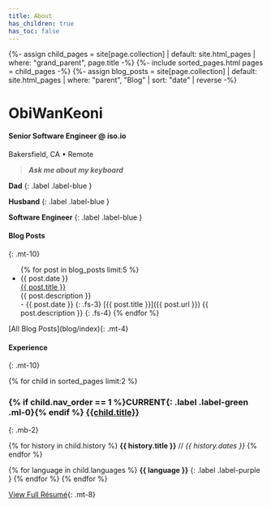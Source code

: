 ```yaml
---
title: About
has_children: true
has_toc: false
---
```

{%- assign child_pages = site[page.collection]
 | default: site.html_pages
 | where: "grand_parent", page.title -%}
{%- include sorted_pages.html pages = child_pages -%}
{%- assign blog_posts = site[page.collection]
 | default: site.html_pages
 | where: "parent", "Blog"
 | sort: "date" | reverse -%}

# <a style="text-decoration: none;" href="https://github.com/ObiWanKeoni"><i class="lni lni-github fs-8 d-inline-block"></i>ObiWanKeoni</a>
#### Senior Software Engineer @ <a style="text-decoration: none;" href="https://iso.io">iso.io<i class="lni lni-arrow-top-right d-inline-block"></i></a>
Bakersfield, CA • Remote
> ***Ask me about my keyboard***


**Dad**
{: .label .label-blue }

**Husband**
{: .label .label-blue }

**Software Engineer**
{: .label .label-blue }

#### Blog Posts
{: .mt-10}
<ul>
{% for post in blog_posts limit:5 %}
 <li> 
   <span class="fs-3">
   {{ post.date }} 
   </span>
   <br>
   <span class="fs-6"><a href= "{{ post.url }}">{{ post.title }}</a>
   </span>
   <br>
   <span class="fs-4">
   {{ post.description }}
   </span>
</li>
- {{ post.date }}
   {: .fs-3}  
   [{{ post.title }}<i class="lni lni-arrow-right fs-2"></i>]({{ post.url }})  
   {{ post.description }}
   {: .fs-4}
{% endfor %}
</ul>
[All Blog Posts<i class="lni lni-arrow-right fs-2"></i>](blog/index){: .mt-4}

#### Experience
{: .mt-10}

{% for child in sorted_pages limit:2 %}

### {% if child.nav_order == 1 %}**CURRENT**{: .label .label-green .ml-0}{% endif %} [{{child.title}}<i class="lni lni-arrow-right fs-2 d-inline-block"></i>]({{child.url}})
{: .mb-2}

{% for history in child.history %}
**{{ history.title }}** // _{{ history.dates }}_
{% endfor %}

{% for language in child.languages %}
**{{ language }}**
{: .label .label-purple }
{% endfor %}
{% endfor %}

[View Full Résumé<i class="lni lni-arrow-right fs-2"></i>](resume/index){: .mt-8}

